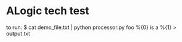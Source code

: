# ALogic tech test

to run:
$ cat demo_file.txt | python processor.py foo %{0} is a %{1} > output.txt
